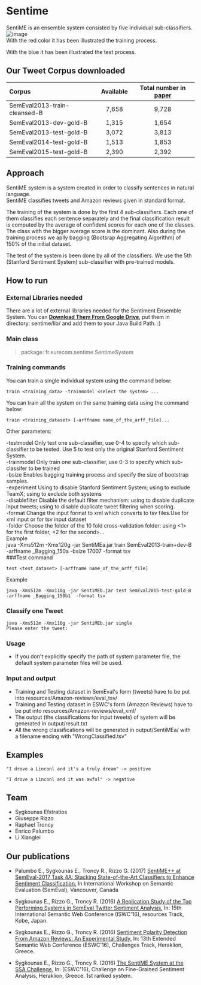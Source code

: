 # **Sentime**
SentiME is an ensemble system consisted by five individual sub-classifiers.
![image](https://github.com/MultimediaSemantics/sentime/blob/master/diagram_ISWC3.png)  
With the red color it has been illustrated the training process.  
  
With the blue it has been illustrated the test process. 

Our Tweet Corpus downloaded
------------------------------
|   Corpus   |   Available   |   Total number in [paper][1]   |
| :-- | :-----: | :----------: |
|SemEval2013-train-cleansed-B|7,658|9,728
|SemEval2013-dev-gold-B|1,315|1,654
|SemEval2013-test-gold-B|3,072|3,813|
|SemEval2014-test-gold-B|1,513|1,853|
|SemEval2015-test-gold-B|2,390|2,392|

## Approach

SentiME system is a system created in order to classify sentences in natural language.  
SentiME classifies tweets and Amazon reviews given in standard format.
  
The training of the system is done by the first 4 sub-classifiers. Each one of them classifies each sentence separately and the final classification result is computed by the average of confident scores for each one of the classes. The class with the bigger average score is the dominant. Also during the training process we aplly bagging (Bootsrap Aggregating Algorithm) of 150% of the initial dataset.
  
The test of the system is been done by all of the classifiers. We use the 5th (Stanford Sentiment System) sub-classifier with pre-trained models.


## How to run
### **External Libraries needed**
There are a lot of external libraries needed for the Sentiment Ensemble System. You can [**Download Them From Google Drive**](https://drive.google.com/open?id=0B1rzzflJW8zeOHByeTBBOVFIMXc), put them in directory: sentime/lib/ and add them to your Java Build Path. :)

### Main class
> package: fr.eurecom.sentime
> SentimeSystem

### Training commands
You can train a single individual system using the command below:

    train <training_data> -trainmodel <select the system> ...
 
You can train all the system on the same training data using the command below:

	train <training_dataset> [-arffname name_of_the_arff_file]...
Other parameters:  

-testmodel	Only test one sub-classifier, use 0-4 to specify which sub-classifier to be tested. Use 5 to test only the original Stanford Sentiment System.  
-trainmodel	Only train one sub-classifier, use 0-3 to specify which sub-classifer to be trained  
-bsize		Enables bagging training process and specify the size of bootstrap samples.  
-experiment	Using <nostanford> to disable Stanford Sentiment System; using <noteamx> to exclude TeamX; using <nost> to exclude both systems  
-disablefilter	Disable the default filter mechanism: using <train> to disable duplicate input tweets; using <test> to disable duplicate tweet filtering when scoring.  
-format		Change the input format to xml which converts to tsv files.Use <xml> for xml input or <tsv> for tsv input dataset  
-folder		Choose the folder of the 10 fold cross-validation folder: using <1> for the first folder, <2 for the second>...  
Example  
	java -Xms512m -Xmx120g -jar SentiMEa.jar train SemEval2013-train+dev-B -arffname _Bagging_150a -bsize 17007 -format tsv  
###Test command

	test <test_dataset> [-arffname name_of_the_arff_file]
Example  

	java -Xms512m -Xmx110g -jar SentiMEb.jar test SemEval2015-test-gold-B -arffname _Bagging_150b1  -format tsv


### Classify one Tweet
   	java -Xms512m -Xmx110g -jar SentiMEb.jar single
	Please enter the tweet:

### Usage

* If you don't explicitly specify the path of system parameter file, the default system parameter files will be used.

### Input and output

* Training and Testing dataset in SemEval's form (tweets) have to be put into resources/Amazon-reviews/eval_tsv/  
* Training and Testing dataset in ESWC's form (Amazon Reviews) have to be put into resources/Amazon-reviews/eval_xml/
* The output (the classifications for input tweets) of system will be generated in output/result.txt
* All the wrong classifications will be generated in output/SentiMEa/ with a filename ending with "WrongClassified.tsv"

## Examples

    "I drove a Linconl and it's a truly dream" -> positive

    "I drove a Linconl and it was awful" -> negative

## Team
* Sygkounas Efstratios
* Giuseppe Rizzo
* Raphael Troncy
* Enrico Palumbo
* Li Xianglei

## Our publications
* Palumbo E., Sygkounas E., Troncy R., Rizzo G. (2017) [SentiME++ at SemEval-2017 Task 4A: Stacking State-of-the-Art Classifiers to Enhance Sentiment Classification.][5] In International Workshop on Semantic Evaluation (SemEval), Vancouver, Canada

* Sygkounas E., Rizzo G., Troncy R. (2016) [A Replication Study of the Top Performing Systems in SemEval Twitter Sentiment Analysis.][3] In: 15th International Semantic Web Conference (ISWC'16), resources Track, Kobe, Japan.
  
* Sygkounas E., Rizzo G., Troncy R. (2016) [Sentiment Polarity Detection From Amazon Reviews: An Experimental Study.][2] In: 13th Extended Semantic Web Conference (ESWC'16), Challenges Track, Heraklion, Greece.  

* Sygkounas E., Rizzo G., Troncy R. (2016) [The SentiME System at the SSA Challenge.][4] In: (ESWC'16), Challenge on Fine-Grained Sentiment Analysis, Heraklion, Greece. 1st ranked system.

[1]: http://www.anthology.aclweb.org/S/S15/S15-2078.pdf
[2]: https://github.com/MultimediaSemantics/sentime/blob/master/Sygkounas_Rizzo-ESWC2016Challenges.pdf
[3]: https://github.com/MultimediaSemantics/sentime/blob/master/Sygkounas_Rizzo-ISWC2016.pdf
[4]: https://github.com/MultimediaSemantics/sentime/blob/master/Sygkounas_Rizzo-SSA2016.pdf
[5]: http://nlp.arizona.edu/SemEval-2017/pdf/SemEval107.pdf
